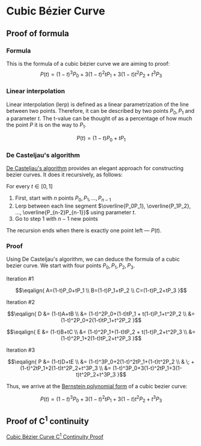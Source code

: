 # Cubic Bézier Curve

## Proof of formula

### Formula
This is the formula of a cubic bézier curve we are aiming to proof:
$$P(t) = (1-t)^3P_0+3(1-t)^2tP_1+3(1-t)t^2P_2+t^3P_3$$

### Linear interpolation

Linear interpolation (lerp) is defined as a linear parametrization of the line between two points.
Therefore, it can be described by two points $P_0, P_1$ and a parameter $t$.
The t-value can be thought of as a percentage of how much the point $P$ it is on the way to $P_1$.

$$ P(t) = (1-t)P_0 + tP_1$$

### De Casteljau's algorithm
[De Casteljau's algorithm](https://en.wikipedia.org/wiki/De_Casteljau%27s_algorithm) provides an elegant approach for constructing bezier curves.
It does it recursively, as follows:

For every $t \in [0,1]$
1. First, start with $n$ points $P_0, P_1, ..., P_{n-1}$
2. Lerp between each line segment $\overline{P_0P_1}, \overline{P_1P_2}, ..., \overline{P_{n-2}P_{n-1}}$ using parameter $t$.
3. Go to step 1 with $n-1$ new points

The recursion ends when there is exactly one point left — $P(t)$.

### Proof
Using De Casteljau's algorithm, we can deduce the formula of a cubic bezier curve. We start with four points $P_0, P_1, P_2, P_3$.

Iteration #1

$$\eqalign{
A=(1-t)P_0+tP_1 \\
B=(1-t)P_1+tP_2 \\
C=(1-t)P_2+tP_3
}$$


Iteration #2

$$\eqalign{
D &= (1-t)A+tB \\
        &= (1-t)^2P_0+(1-t)tP_1 + t(1-t)P_1+t^2P_2 \\
        &= (1-t)^2P_0+2(1-t)tP_1+t^2P_2
}$$

$$\eqalign{
E &= (1-t)B+tC \\
        &= (1-t)^2P_1+(1-t)tP_2 + t(1-t)P_2+t^2P_3 \\
        &= (1-t)^2P_1+2(1-t)tP_2+t^2P_3
}$$


Iteration #3

$$\eqalign{
P &= (1-t)D+tE \\
        &= (1-t)^3P_0+2(1-t)^2tP_1+(1-t)t^2P_2 \\
& \; + (1-t)^2tP_1+2(1-t)t^2P_2+t^3P_3 \\
        &= (1-t)^3P_0+3(1-t)^2tP_1+3(1-t)t^2P_2+t^3P_3
}$$

Thus, we arrive at the [Bernstein polynomial form](https://en.wikipedia.org/wiki/Bernstein_polynomial) of a cubic bezier curve:

$$P(t) = (1-t)^3P_0+3(1-t)^2tP_1+3(1-t)t^2P_2+t^3P_3$$


 
## Proof of C<sup>1</sup> continuity
[Cubic Bézier Curve C<sup>1</sup> Continuity Proof](https://docs.google.com/document/d/1yOPxu6LAcAWaRyBlGrb4e02S1lrvkTArEI2bsm8eq4w/edit?usp=sharing)
